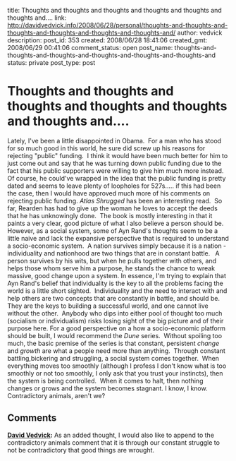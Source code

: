 title: Thoughts and thoughts and thoughts and thoughts and thoughts and thoughts and....
link: http://davidvedvick.info/2008/06/28/personal/thoughts-and-thoughts-and-thoughts-and-thoughts-and-thoughts-and-thoughts-and/
author: vedvick
description: 
post_id: 353
created: 2008/06/28 18:41:06
created_gmt: 2008/06/29 00:41:06
comment_status: open
post_name: thoughts-and-thoughts-and-thoughts-and-thoughts-and-thoughts-and-thoughts-and
status: private
post_type: post

# Thoughts and thoughts and thoughts and thoughts and thoughts and thoughts and....

Lately, I've been a little disappointed in Obama.  For a man who has stood for so much good in this world, he sure did screw up his reasons for rejecting "public" funding.  I think it would have been much better for him to just come out and say that he was turning down public funding due to the fact that his public supporters were willing to give him much more instead.  Of course, he could've wrapped in the idea that the public funding is pretty dated and seems to leave plenty of loopholes for 527s..... if this had been the case, then I would have approved much more of his comments on rejecting public funding. _Atlas Shrugged_ has been an interesting read.  So far, Rearden has had to give up the woman he loves to accept the deeds that he has unknowingly done.  The book is mostly interesting in that it paints a very clear, good picture of what I also believe a person should be.  However, as a social system, some of Ayn Rand's thoughts seem to be a little naive and lack the expansive perspective that is required to understand a socio-economic system.  A nation survives simply because it is a nation - individuality and nationhood are two things that are in constant battle.   A person survives by his wits, but when he pulls together with others, and helps those whom serve him a purpose, he stands the chance to wreak massive, good change upon a system. In essence, I'm trying to explain that Ayn Rand's belief that individuality is the key to all the problems facing the world is a little short sighted.  Individuality and the need to interact with and help others are two concepts that are constantly in battle, and should be.  They are the keys to building a successful world, and one cannot live without the other.  Anybody who dips into either pool of thought too much (socialism or individualism) risks losing sight of the big picture and of their purpose here. For a good perspective on a how a socio-economic platform should be built, I would recommend the _Dune_ series.  Without spoiling too much, the basic premise of the series is that constant, persistent _change_ and _growth_ are what a people need more than anything.  Through constant battling,bickering and struggling, a social system comes together.  When everything moves too smoothly (although I profess I don't know what is too smoothly or not too smoothly, I only ask that you trust your instincts), then the system is being controlled.  When it comes to halt, then nothing changes or grows and the system becomes stagnant. I know, I know.  Contradictory animals, aren't we?

## Comments

**[David Vedvick](#1258 "2008-06-28 18:45:19"):** As an added thought, I would also like to append to the contradictory animals comment that it is through our constant struggle to not be contradictory that good things are wrought.

